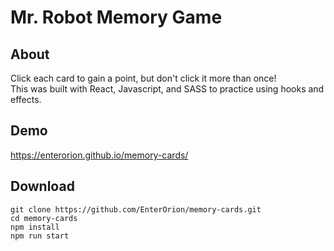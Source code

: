 # Mr. Robot Memory Game

## About 
Click each card to gain a point, but don't click it more than once! <br/>
This was built with React, Javascript, and SASS to practice using hooks and effects. 

## Demo
https://enterorion.github.io/memory-cards/

## Download 
```
git clone https://github.com/EnterOrion/memory-cards.git
cd memory-cards
npm install
npm run start
```